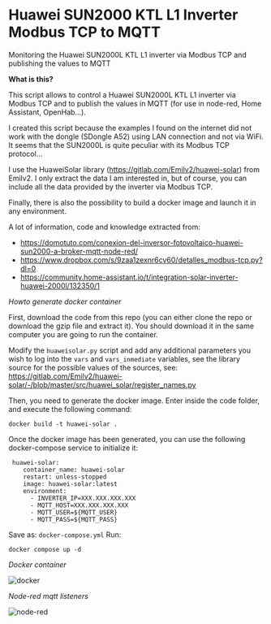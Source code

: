 # Huawei SUN2000 KTL L1 Inverter Modbus TCP to MQTT
Monitoring the Huawei SUN2000L KTL L1 inverter via Modbus TCP and publishing the values to MQTT

**What is this?**

This script allows to control a Huawei SUN2000L KTL L1 inverter via Modbus TCP and to publish the values in MQTT (for use in node-red, Home Assistant, OpenHab...).

I created this script because the examples I found on the internet did not work with the dongle (SDongle A52) using LAN connection and not via WiFi. It seems that the SUN2000L is quite peculiar with its Modbus TCP protocol...

I use the HuaweiSolar library (https://gitlab.com/Emilv2/huawei-solar) from Emilv2. I only extract the data I am interested in, but of course, you can include all the data provided by the inverter via Modbus TCP.

Finally, there is also the possibility to build a docker image and launch it in any environment.

A lot of information, code and knowledge extracted from:

- https://domotuto.com/conexion-del-inversor-fotovoltaico-huawei-sun2000-a-broker-mqtt-node-red/
- https://www.dropbox.com/s/9zaa1zexnr6cv60/detalles_modbus-tcp.py?dl=0
- https://community.home-assistant.io/t/integration-solar-inverter-huawei-2000l/132350/1

*Howto generate docker container*

First, download the code from this repo (you can either clone the repo or download the gzip file and extract it).
You should download it in the same computer you are going to run the container.

Modify the `huaweisolar.py` script and add any additional parameters you wish to log into the `vars` and `vars_inmediate` variables,
see the library source for the possible values of the sources, see: https://gitlab.com/Emilv2/huawei-solar/-/blob/master/src/huawei_solar/register_names.py

Then, you need to generate the docker image. Enter inside the code folder, and execute the following command:

```
docker build -t huawei-solar .
```

Once the docker image has been generated, you can use the following docker-compose service to initialize it:

```
 huawei-solar:
    container_name: huawei-solar
    restart: unless-stopped
    image: huawei-solar:latest
    environment:
      - INVERTER_IP=XXX.XXX.XXX.XXX
      - MQTT_HOST=XXX.XXX.XXX.XXX
      - MQTT_USER=${MQTT_USER}
      - MQTT_PASS=${MQTT_PASS}
```

Save as: `docker-compose.yml`
Run:

```
docker compose up -d
```


*Docker container*

![docker](https://raw.githubusercontent.com/ccorderor/huawei-sun2000-modbus-mqtt/main/images/huawei_docker.png)


*Node-red mqtt listeners*

![node-red](https://raw.githubusercontent.com/ccorderor/huawei-sun2000-modbus-mqtt/main/images/huawei_nodered.png)
